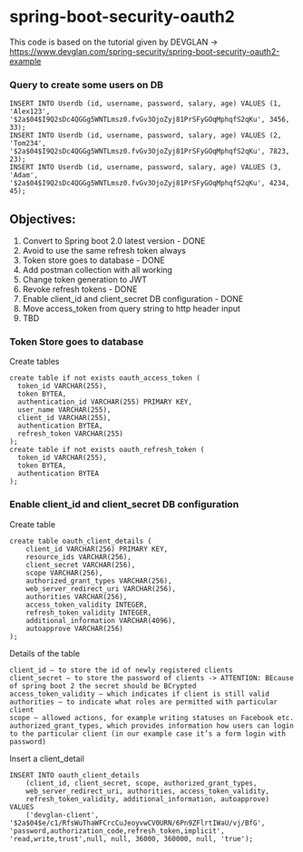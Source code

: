 # spring-boot-security-oauth2
This code is based on the tutorial given by DEVGLAN -> https://www.devglan.com/spring-security/spring-boot-security-oauth2-example

### Query to create some users on DB
```
INSERT INTO Userdb (id, username, password, salary, age) VALUES (1, 'Alex123', '$2a$04$I9Q2sDc4QGGg5WNTLmsz0.fvGv3OjoZyj81PrSFyGOqMphqfS2qKu', 3456, 33);
INSERT INTO Userdb (id, username, password, salary, age) VALUES (2, 'Tom234', '$2a$04$I9Q2sDc4QGGg5WNTLmsz0.fvGv3OjoZyj81PrSFyGOqMphqfS2qKu', 7823, 23);
INSERT INTO Userdb (id, username, password, salary, age) VALUES (3, 'Adam', '$2a$04$I9Q2sDc4QGGg5WNTLmsz0.fvGv3OjoZyj81PrSFyGOqMphqfS2qKu', 4234, 45);
```
## Objectives:
1. Convert to Spring boot 2.0 latest version - DONE
2. Avoid to use the same refresh token always
3. Token store goes to database - DONE
4. Add postman collection with all working
5. Change token generation to JWT
6. Revoke refresh tokens - DONE
7. Enable client_id and client_secret DB configuration - DONE
8. Move access_token from query string to http header input
9. TBD

### Token Store goes to database
Create tables
```
create table if not exists oauth_access_token (
  token_id VARCHAR(255),
  token BYTEA,
  authentication_id VARCHAR(255) PRIMARY KEY,
  user_name VARCHAR(255),
  client_id VARCHAR(255),
  authentication BYTEA,
  refresh_token VARCHAR(255)
);
create table if not exists oauth_refresh_token (
  token_id VARCHAR(255),
  token BYTEA,
  authentication BYTEA
);
```
### Enable client_id and client_secret DB configuration
Create table
```
create table oauth_client_details (
    client_id VARCHAR(256) PRIMARY KEY,
    resource_ids VARCHAR(256),
    client_secret VARCHAR(256),
    scope VARCHAR(256),
    authorized_grant_types VARCHAR(256),
    web_server_redirect_uri VARCHAR(256),
    authorities VARCHAR(256),
    access_token_validity INTEGER,
    refresh_token_validity INTEGER,
    additional_information VARCHAR(4096),
    autoapprove VARCHAR(256)
);
```
Details of the table
```
client_id – to store the id of newly registered clients
client_secret – to store the password of clients -> ATTENTION: BEcause of spring boot 2 the secret should be BCrypted
access_token_validity – which indicates if client is still valid
authorities – to indicate what roles are permitted with particular client
scope – allowed actions, for example writing statuses on Facebook etc.
authorized_grant_types, which provides information how users can login to the particular client (in our example case it’s a form login with password)
```
Insert a client_detail
```
INSERT INTO oauth_client_details
    (client_id, client_secret, scope, authorized_grant_types,
    web_server_redirect_uri, authorities, access_token_validity,
    refresh_token_validity, additional_information, autoapprove)
VALUES
    ('devglan-client', '$2a$04$e/c1/RfsWuThaWFCrcCuJeoyvwCV0URN/6Pn9ZFlrtIWaU/vj/BfG', 'password,authorization_code,refresh_token,implicit', 'read,write,trust',null, null, 36000, 360000, null, 'true');
```